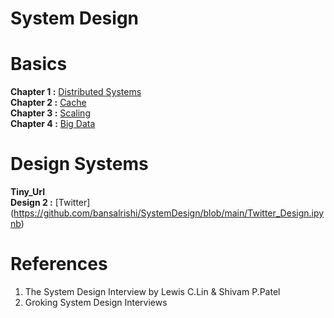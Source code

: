 # System Design
# Basics
**Chapter 1 :** [Distributed Systems](https://github.com/bansalrishi/internals/blob/main/01.Distributed_Systems.ipynb)  
**Chapter 2 :** [Cache](https://github.com/bansalrishi/internals/blob/main/Cache.ipynb)  
**Chapter 3 :** [Scaling](https://github.com/bansalrishi/SystemDesign/blob/main/Scaling.ipynb)  
**Chapter 4 :** [Big Data](https://github.com/bansalrishi/SystemDesign/blob/main/Big-Data.ipynb)  


# Design Systems  
**Tiny_Url**  
**Design 2 :** [Twitter] (https://github.com/bansalrishi/SystemDesign/blob/main/Twitter_Design.ipynb)  




# References
1. The System Design Interview by Lewis C.Lin & Shivam P.Patel  
2. Groking System Design Interviews  
